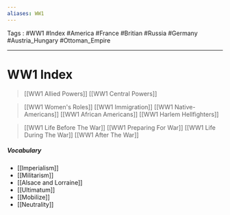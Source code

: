 ```yaml
---
aliases: WW1
---
```

Tags : #WW1 #Index #America #France #Britian #Russia #Germany #Austria_Hungary #Ottoman_Empire
___
# WW1 Index
> [[WW1 Allied Powers]]
> [[WW1 Central Powers]]

> [[WW1 Women's Roles]]
> [[WW1 Immigration]]
> [[WW1 Native-Americans]]
> [[WW1 African Americans]]
> [[WW1 Harlem Hellfighters]]

> [[WW1 Life Before The War]]
> [[WW1 Preparing For War]]
> [[WW1 Life During The War]]
> [[WW1 After The War]]

##### Vocabulary
- [[Imperialism]]
- [[Militarism]]
- [[Alsace and Lorraine]]
- [[Ultimatum]]
- [[Mobilize]]
- [[Neutrality]]